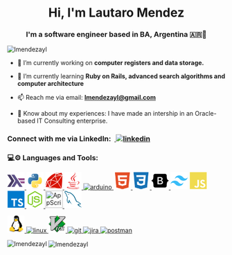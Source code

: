 <h1 align="center">Hi, I'm Lautaro Mendez</h1>  
<h3 align="center">I'm a software engineer based in BA, Argentina 🇦🇷📍</h3>  
  
<p align="left"> <img src="https://komarev.com/ghpvc/?username=lmendezayl&label=Profile%20views&color=0e75b6&style=flat" alt="lmendezayl" /> </p>  
  
- 🔭 I’m currently working on **computer registers and data storage.**  
  
- 🌱 I’m currently learning **Ruby on Rails, advanced search algorithms and computer architecture**  
  
- 📫 Reach me via email: **lmendezayl@gmail.com**
  
- 📄 Know about my experiences: I have made an intership in an Oracle-based IT Consulting enterprise.

<h3 align="left">Connect with me via LinkedIn:&nbsp&nbsp<a href="https://www.linkedin.com/in/lautaro-mendez-ayala/" target="_blank" rel="noreferrer"> <img src="https://www.vectorlogo.zone/logos/linkedin/linkedin-icon.svg" alt="linkedin" width="25" height="25"/></a></h3> 

<h3 align="left">💻⚙️ Languages and Tools:</h3>  
<p align="left"> 
<a href="https://haskell.org" target="_blank" rel="noreferrer"> <img src="https://raw.githubusercontent.com/devicons/devicon/master/icons/haskell/haskell-original.svg" alt="haskell" width="40" height="40" title="Haskell"/> </a>
<a href="https://www.python.org" target="_blank" rel="noreferrer"> <img src="https://raw.githubusercontent.com/devicons/devicon/master/icons/python/python-original.svg" alt="python" width="40" height="40" title="Python"/> </a> 
<a href="https://www.ruby-lang.org/es/" target="_blank" rel="noreferrer"> <img src="https://raw.githubusercontent.com/devicons/devicon/master/icons/ruby/ruby-plain.svg" alt="ruby" width="40" height="40" title="Ruby"/> </a>
<a href="https://www.oracle.com/java/" target="_blank" rel="noreferrer"> <img src="https://raw.githubusercontent.com/devicons/devicon/master/icons/java/java-plain.svg" alt="java" width="40" height="40" title="Java"/> </a> 
<a href="https://www.arduino.cc/" target="_blank" rel="noreferrer"> <img src="https://cdn.worldvectorlogo.com/logos/arduino-1.svg" alt="arduino" width="40" height="40" title="Arduino"/> </a> 
<a href="https://developer.mozilla.org/es/docs/Web/HTML" target="_blank" rel="noreferrer"> <img src="https://raw.githubusercontent.com/devicons/devicon/master/icons/html5/html5-plain.svg" alt="html5" width="40" height="40" title="HTML5"/> </a> 
<a href="https://developer.mozilla.org/es/docs/Web/CSS" target="_blank" rel="noreferrer"> <img src="https://raw.githubusercontent.com/devicons/devicon/master/icons/css3/css3-plain.svg" alt="css" width="40" height="40" title="CSS3"/> </a>
<a href="https://getbootstrap.com/" target="_blank" rel="noreferrer"> <img src="https://raw.githubusercontent.com/devicons/devicon/master/icons/bootstrap/bootstrap-plain.svg" alt="bootstrap" width="40" height="40" title="BootStrap 5"/> </a>
<a href="https://developer.mozilla.org/es/docs/Web/CSS" target="_blank" rel="noreferrer"> <img src="https://raw.githubusercontent.com/devicons/devicon/master/icons/tailwindcss/tailwindcss-plain.svg" alt="tailwindcss" width="40" height="40" title="TailWindCSS"/></a>
<a href="https://developer.mozilla.org/es/docs/Web/JavaScript" target="_blank" rel="noreferrer"> <img src="https://raw.githubusercontent.com/devicons/devicon/master/icons/javascript/javascript-plain.svg" alt="javascript" width="40" height="40" title="JavaScript"/> </a> 
<a href="https://www.typescriptlang.org/" target="_blank" rel="noreferrer"> <img src="https://raw.githubusercontent.com/devicons/devicon/master/icons/typescript/typescript-plain.svg" alt="typescript" width="40" height="40" title="TypeScript"/> </a> 
<a href="https://nodejs.org/es" target="_blank" rel="noreferrer"> <img src="https://raw.githubusercontent.com/devicons/devicon/master/icons/nodejs/nodejs-plain.svg" alt="node.js" width="40" height="40" title="Node.js"/> </a> 
<a href="https://www.google.com/script/start/" target="_blank" rel="noreferrer"> <img src="https://upload.wikimedia.org/wikipedia/commons/thumb/2/2f/Google_Apps_Script.svg/1024px-Google_Apps_Script.svg.png" width="40" height="40" title="AppScript"/> </a> 
<a href="https://www.mysql.com/" target="_blank" rel="noreferrer"> <img src="https://raw.githubusercontent.com/devicons/devicon/master/icons/mysql/mysql-original.svg" alt="mysql" width="40" height="40" title="MySQL"/> </a> 

<a href="https://www.linux.org/" target="_blank" rel="noreferrer"> <img src="https://raw.githubusercontent.com/devicons/devicon/master/icons/linux/linux-original.svg" alt="linux" width="40" height="40" title="Linux"/> </a> 
<a href="https://www.archlinux.org/" target="_blank" rel="noreferrer"> <img src="https://www.vectorlogo.zone/logos/archlinux/archlinux-icon.svg" alt="linux" width="40" height="40" title="Arch Linux"/> </a> 
<a href="https://www.vim.org/" target="_blank" rel="noreferrer"> <img src="https://raw.githubusercontent.com/devicons/devicon/master/icons/vim/vim-original.svg" alt="python" width="40" height="40" title="Vim"/> </a> 
<a href="https://git-scm.com/" target="_blank" rel="noreferrer"> <img src="https://www.vectorlogo.zone/logos/git-scm/git-scm-icon.svg" alt="git" width="40" height="40" title="Git"/> </a> 
<a href="https://www.atlassian.com/es/software/jira" target="_blank" rel="noreferrer"> <img src="https://www.vectorlogo.zone/logos/atlassian_jira/atlassian_jira-icon.svg" alt="jira" width="40" height="40" title="Jira"/> </a> 
<a href="https://postman.com" target="_blank" rel="noreferrer"> <img src="https://www.vectorlogo.zone/logos/getpostman/getpostman-icon.svg" alt="postman" width="40" height="40" title="Postman"/> </a> 
</p>  
  
<p><img align="left" src="https://github-readme-stats.vercel.app/api/top-langs?username=lmendezayl&show_icons=true&locale=en&layout=donut&theme=synthwave&hide_border=true" alt="lmendezayl" /></p>  
  
<p>&nbsp;<img align="center" src="https://github-readme-stats.vercel.app/api?username=lmendezayl&show_icons=true&locale=en&theme=synthwave&hide_border=true" alt="lmendezayl" /></p>
<!---
lmendezayl/lmendezayl is a ✨ special ✨ repository because its `README.md` (this file) appears on your GitHub profile.
You can click the Preview link to take a look at your changes.
--->

